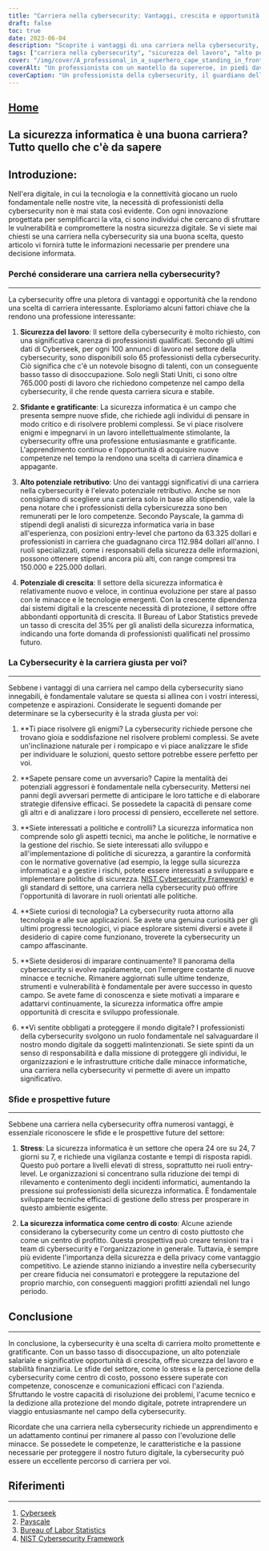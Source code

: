 ```yaml
---
title: "Carriera nella cybersecurity: Vantaggi, crescita e opportunità di successo"
draft: false
toc: true
date: 2023-06-04
description: "Scoprite i vantaggi di una carriera nella cybersecurity, tra cui la sicurezza del lavoro, l'alto potenziale salariale e le numerose opportunità di crescita nell'era digitale."
tags: ["carriera nella cybersecurity", "sicurezza del lavoro", "alto potenziale salariale", "opportunità di crescita", "professione di cybersicurezza", "minacce informatiche", "sicurezza digitale", "sicurezza delle informazioni", "competenze di cybersecurity", "professionisti della cybersicurezza", "domanda di cybersicurezza", "industria della cybersicurezza", "lavori di cybersicurezza", "prospettive di cybersicurezza", "sfide di cybersicurezza", "premi per la cybersicurezza", "futuro della cybersicurezza", "mentalità della cybersecurity", "politica di cybersicurezza", "curiosità tecnologica", "apprendimento continuo", "gestione dello stress", "importanza della cybersicurezza", "percezione della cybersicurezza", "protezione digitale", "sviluppo delle competenze di cybersecurity", "salvaguardia del mondo digitale", "minacce alla sicurezza informatica in continua evoluzione", "reputazione del marchio di cybersicurezza", "redditività aziendale"]
cover: "/img/cover/A_professional_in_a_superhero_cape_standing_in_front_of_a_computer.png"
coverAlt: "Un professionista con un mantello da supereroe, in piedi davanti allo schermo di un computer con uno scudo che rappresenta la cybersecurity."
coverCaption: "Un professionista della cybersecurity, il guardiano della sicurezza digitale, dotato dello scudo di protezione contro le minacce informatiche."
---
```


## [Home](/cyber-security-career-playbook-start/)

## La sicurezza informatica è una buona carriera? Tutto quello che c'è da sapere

Introduzione:
-----------------
Nell'era digitale, in cui la tecnologia e la connettività giocano un ruolo fondamentale nelle nostre vite, la necessità di professionisti della cybersecurity non è mai stata così evidente. Con ogni innovazione progettata per semplificarci la vita, ci sono individui che cercano di sfruttare le vulnerabilità e compromettere la nostra sicurezza digitale. Se vi siete mai chiesti se una carriera nella cybersecurity sia una buona scelta, questo articolo vi fornirà tutte le informazioni necessarie per prendere una decisione informata.

### Perché considerare una carriera nella cybersecurity?
-----------------
La cybersecurity offre una pletora di vantaggi e opportunità che la rendono una scelta di carriera interessante. Esploriamo alcuni fattori chiave che la rendono una professione interessante:

1. **Sicurezza del lavoro**: Il settore della cybersecurity è molto richiesto, con una significativa carenza di professionisti qualificati. Secondo gli ultimi dati di Cyberseek, per ogni 100 annunci di lavoro nel settore della cybersecurity, sono disponibili solo 65 professionisti della cybersecurity. Ciò significa che c'è un notevole bisogno di talenti, con un conseguente basso tasso di disoccupazione. Solo negli Stati Uniti, ci sono oltre 765.000 posti di lavoro che richiedono competenze nel campo della cybersecurity, il che rende questa carriera sicura e stabile.

2. **Sfidante e gratificante**: La sicurezza informatica è un campo che presenta sempre nuove sfide, che richiede agli individui di pensare in modo critico e di risolvere problemi complessi. Se vi piace risolvere enigmi e impegnarvi in un lavoro intellettualmente stimolante, la cybersecurity offre una professione entusiasmante e gratificante. L'apprendimento continuo e l'opportunità di acquisire nuove competenze nel tempo la rendono una scelta di carriera dinamica e appagante.

3. **Alto potenziale retributivo**: Uno dei vantaggi significativi di una carriera nella cybersecurity è l'elevato potenziale retributivo. Anche se non consigliamo di scegliere una carriera solo in base allo stipendio, vale la pena notare che i professionisti della cybersicurezza sono ben remunerati per le loro competenze. Secondo Payscale, la gamma di stipendi degli analisti di sicurezza informatica varia in base all'esperienza, con posizioni entry-level che partono da 63.325 dollari e professionisti in carriera che guadagnano circa 112.984 dollari all'anno. I ruoli specializzati, come i responsabili della sicurezza delle informazioni, possono ottenere stipendi ancora più alti, con range compresi tra 150.000 e 225.000 dollari.

4. **Potenziale di crescita**: Il settore della sicurezza informatica è relativamente nuovo e veloce, in continua evoluzione per stare al passo con le minacce e le tecnologie emergenti. Con la crescente dipendenza dai sistemi digitali e la crescente necessità di protezione, il settore offre abbondanti opportunità di crescita. Il Bureau of Labor Statistics prevede un tasso di crescita del 35% per gli analisti della sicurezza informatica, indicando una forte domanda di professionisti qualificati nel prossimo futuro.

### La Cybersecurity è la carriera giusta per voi?
-----------------
Sebbene i vantaggi di una carriera nel campo della cybersecurity siano innegabili, è fondamentale valutare se questa si allinea con i vostri interessi, competenze e aspirazioni. Considerate le seguenti domande per determinare se la cybersecurity è la strada giusta per voi:

1. **Ti piace risolvere gli enigmi? La cybersecurity richiede persone che trovano gioia e soddisfazione nel risolvere problemi complessi. Se avete un'inclinazione naturale per i rompicapo e vi piace analizzare le sfide per individuare le soluzioni, questo settore potrebbe essere perfetto per voi.

2. **Sapete pensare come un avversario? Capire la mentalità dei potenziali aggressori è fondamentale nella cybersecurity. Mettersi nei panni degli avversari permette di anticipare le loro tattiche e di elaborare strategie difensive efficaci. Se possedete la capacità di pensare come gli altri e di analizzare i loro processi di pensiero, eccellerete nel settore.

3. **Siete interessati a politiche e controlli? La sicurezza informatica non comprende solo gli aspetti tecnici, ma anche le politiche, le normative e la gestione del rischio. Se siete interessati allo sviluppo e all'implementazione di politiche di sicurezza, a garantire la conformità con le normative governative (ad esempio, la legge sulla sicurezza informatica) e a gestire i rischi, potete essere interessati a sviluppare e implementare politiche di sicurezza. [NIST Cybersecurity Framework](https://www.nist.gov/cyberframework)) e gli standard di settore, una carriera nella cybersecurity può offrire l'opportunità di lavorare in ruoli orientati alle politiche.

4. **Siete curiosi di tecnologia? La cybersecurity ruota attorno alla tecnologia e alle sue applicazioni. Se avete una genuina curiosità per gli ultimi progressi tecnologici, vi piace esplorare sistemi diversi e avete il desiderio di capire come funzionano, troverete la cybersecurity un campo affascinante.

5. **Siete desiderosi di imparare continuamente? Il panorama della cybersecurity si evolve rapidamente, con l'emergere costante di nuove minacce e tecniche. Rimanere aggiornati sulle ultime tendenze, strumenti e vulnerabilità è fondamentale per avere successo in questo campo. Se avete fame di conoscenza e siete motivati a imparare e adattarvi continuamente, la sicurezza informatica offre ampie opportunità di crescita e sviluppo professionale.

6. **Vi sentite obbligati a proteggere il mondo digitale? I professionisti della cybersecurity svolgono un ruolo fondamentale nel salvaguardare il nostro mondo digitale da soggetti malintenzionati. Se siete spinti da un senso di responsabilità e dalla missione di proteggere gli individui, le organizzazioni e le infrastrutture critiche dalle minacce informatiche, una carriera nella cybersecurity vi permette di avere un impatto significativo.

### Sfide e prospettive future
-----------------
Sebbene una carriera nella cybersecurity offra numerosi vantaggi, è essenziale riconoscere le sfide e le prospettive future del settore:

1. **Stress**: La sicurezza informatica è un settore che opera 24 ore su 24, 7 giorni su 7, e richiede una vigilanza costante e tempi di risposta rapidi. Questo può portare a livelli elevati di stress, soprattutto nei ruoli entry-level. Le organizzazioni si concentrano sulla riduzione dei tempi di rilevamento e contenimento degli incidenti informatici, aumentando la pressione sui professionisti della sicurezza informatica. È fondamentale sviluppare tecniche efficaci di gestione dello stress per prosperare in questo ambiente esigente.

2. **La sicurezza informatica come centro di costo**: Alcune aziende considerano la cybersecurity come un centro di costo piuttosto che come un centro di profitto. Questa prospettiva può creare tensioni tra i team di cybersecurity e l'organizzazione in generale. Tuttavia, è sempre più evidente l'importanza della sicurezza e della privacy come vantaggio competitivo. Le aziende stanno iniziando a investire nella cybersecurity per creare fiducia nei consumatori e proteggere la reputazione del proprio marchio, con conseguenti maggiori profitti aziendali nel lungo periodo.

## Conclusione
-----------------
In conclusione, la cybersecurity è una scelta di carriera molto promettente e gratificante. Con un basso tasso di disoccupazione, un alto potenziale salariale e significative opportunità di crescita, offre sicurezza del lavoro e stabilità finanziaria. Le sfide del settore, come lo stress e la percezione della cybersecurity come centro di costo, possono essere superate con competenze, conoscenze e comunicazioni efficaci con l'azienda. Sfruttando le vostre capacità di risoluzione dei problemi, l'acume tecnico e la dedizione alla protezione del mondo digitale, potrete intraprendere un viaggio entusiasmante nel campo della cybersecurity.

Ricordate che una carriera nella cybersecurity richiede un apprendimento e un adattamento continui per rimanere al passo con l'evoluzione delle minacce. Se possedete le competenze, le caratteristiche e la passione necessarie per proteggere il nostro futuro digitale, la cybersecurity può essere un eccellente percorso di carriera per voi.

## Riferimenti
-----------------
1. [Cyberseek](https://www.cyberseek.org/)
2. [Payscale](https://www.payscale.com/)
3. [Bureau of Labor Statistics](https://www.bls.gov/ooh/computer-and-information-technology/information-security-analysts.htm)
4. [NIST Cybersecurity Framework](https://www.nist.gov/cyberframework)
